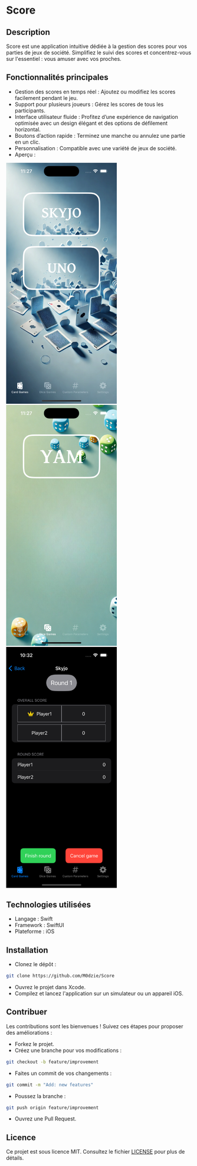 # Score

## Description
Score est une application intuitive dédiée à la gestion des scores pour vos parties de jeux de société. Simplifiez le suivi des scores et concentrez-vous sur l'essentiel : vous amuser avec vos proches.


## Fonctionnalités principales
- Gestion des scores en temps réel : Ajoutez ou modifiez les scores facilement pendant le jeu.
- Support pour plusieurs joueurs : Gérez les scores de tous les participants.
- Interface utilisateur fluide : Profitez d’une expérience de navigation optimisée avec un design élégant et des options de défilement horizontal.
- Boutons d’action rapide : Terminez une manche ou annulez une partie en un clic.
- Personnalisation : Compatible avec une variété de jeux de société.
- Aperçu :
<div>
  <img src="Screenshots/CardMenu.png" alt="Aperçu de l'application" width="300">
  <img src="Screenshots/DiceMenu.png" alt="Aperçu de l'application" width="300">
  <img src="Screenshots/GameView.png" alt="Aperçu de l'application" width="300">
</div>


## Technologies utilisées
- Langage : Swift
- Framework : SwiftUI
- Plateforme : iOS


## Installation
- Clonez le dépôt :
```bash
git clone https://github.com/M0dzie/Score
```
- Ouvrez le projet dans Xcode.
- Compilez et lancez l'application sur un simulateur ou un appareil iOS.

## Contribuer
Les contributions sont les bienvenues ! Suivez ces étapes pour proposer des améliorations :

- Forkez le projet.
- Créez une branche pour vos modifications :
```bash
git checkout -b feature/improvement
```
- Faites un commit de vos changements :
```bash
git commit -m "Add: new features"
```
- Poussez la branche :
```bash
git push origin feature/improvement
```
- Ouvrez une Pull Request.


## Licence
Ce projet est sous licence MIT. Consultez le fichier [LICENSE](LICENSE) pour plus de détails.
